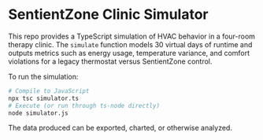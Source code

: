 # SentientZone Clinic Simulator

This repo provides a TypeScript simulation of HVAC behavior in a four-room therapy clinic. The `simulate` function models 30 virtual days of runtime and outputs metrics such as energy usage, temperature variance, and comfort violations for a legacy thermostat versus SentientZone control.

To run the simulation:

```bash
# Compile to JavaScript
npx tsc simulator.ts
# Execute (or run through ts-node directly)
node simulator.js
```

The data produced can be exported, charted, or otherwise analyzed.

